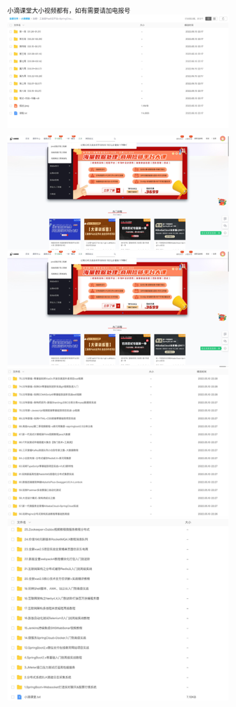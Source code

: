 小滴课堂大小视频都有，如有需要请加电报号
![](https://github.com/suttom/xdkt/blob/master/readme_files/5.jpg)

![](https://github.com/suttom/xdkt/blob/master/readme_files/1.jpg)
![](https://github.com/suttom/xdkt/blob/master/readme_files/2.jpg)
![](https://github.com/suttom/xdkt/blob/master/readme_files/3.jpg)
![](https://github.com/suttom/xdkt/blob/master/readme_files/4.jpg)

